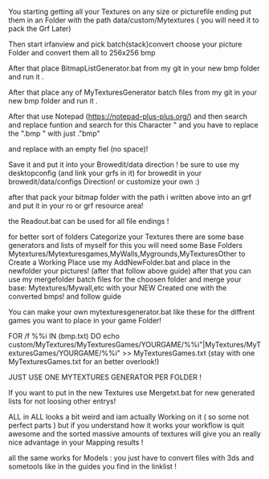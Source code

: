 You starting getting all your Textures on any size or picturefile ending put them in an Folder with the path data/custom/Mytextures ( you will need it to pack the Grf Later)

Then start irfanview and pick batch(stack)convert choose your picture Folder and convert them all to 256x256 bmp

After that place BitmapListGenerator.bat from my git in your new bmp folder and run it .

After that place any of MyTexturesGenerator batch files from my git in your new bmp folder and run it .

After that use Notepad (https://notepad-plus-plus.org/) and then search and replace funtion and search for this Character " and you have to replace the ".bmp " with just ."bmp"

and replace with an empty fiel (no space)!

Save it and put it into your Browedit/data direction ! be sure to use my desktopconfig (and link your grfs in it) for browedit in your browedit/data/configs Direction! or customize your own :)

after that pack your bitmap folder with the path i written above into an grf and put it in your ro or grf resource area!





the Readout.bat can be used for all file endings !




for better sort of folders Categorize your Textures there are some base generators and lists of myself for this you will need some Base Folders Mytextures/Mytexturesgames,MyWalls,Mygrounds,MyTexturesOther to Create a Working Place use my AddNewFolder.bat and place in the newfolder your pictures! (after that follow above guide) after that you can use my mergefolder batch files for the choosen folder and merge your base: Mytextures/Mywall,etc with your NEW Created one with the converted bmps! and follow guide


You can make your own mytexturesgenerator.bat
like these for the diffrent games you want to place in your game Folder!

FOR /f %%i IN (bmp.txt) DO echo custom/MyTextures/MyTexturesGames/YOURGAME/%%i"|MyTextures/MyTexturesGames/YOURGAME/%%i" >> MyTexturesGames.txt  (stay with one MyTexturesGames.txt for an better overlook!)

JUST USE ONE MYTEXTURES GENERATOR PER FOLDER !

If you want to put in the new Textures use Mergetxt.bat for new generated lists for not loosing other entrys!




ALL in ALL looks a bit weird and iam actually Working on it ( so some not perfect parts ) but if you understand how it works your workflow is quit awesome and the sorted massive amounts of textures will give you an really nice advantage in your Mapping results !



all the same works for Models : you just have to convert files with 3ds and sometools like in the guides you find in the linklist ! 

